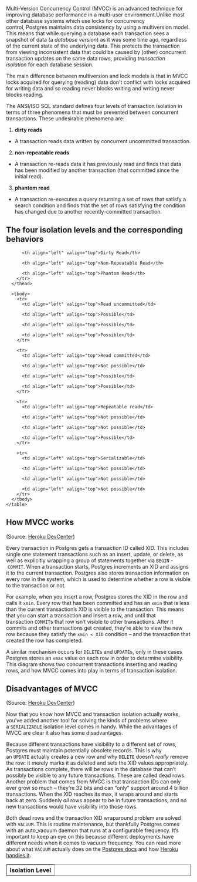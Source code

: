 Multi-Version Concurrency Control (MVCC) is an advanced technique for improving database performance in a multi-user environment.Unlike most other database systems which use locks for concurrency control, Postgres maintains data consistency by using a multiversion model. This means that while querying a database each transaction sees a snapshot of data (a _database version_) as it was some time ago, regardless of the current state of the underlying data. This protects the transaction from viewing inconsistent data that could be caused by (other) concurrent transaction updates on the same data rows, providing _transaction isolation_ for each database session.

The main difference between multiversion and lock models is that in MVCC locks acquired for querying (reading) data don't conflict with locks acquired for writing data and so reading never blocks writing and writing never blocks reading.

The ANSI/ISO SQL standard defines four levels of transaction isolation in terms of three phenomena that must be prevented between concurrent transactions. These undesirable phenomena are:
1. **dirty reads**
 - A transaction reads data written by concurrent uncommitted transaction.
2. **non-repeatable reads**
 - A transaction re-reads data it has previously read and finds that data has been modified by another transaction (that committed since the initial read).
3. **phantom read**
 - A transaction re-executes a query returning a set of rows that satisfy a search condition and finds that the set of rows satisfying the condition has changed due to another recently-committed transaction.

## The four isolation levels and the corresponding behaviors

<table border="1" class="CALSTABLE">
      <thead>
        <tr>
          <th align="left" valign="top">Isolation Level</th>

          <th align="left" valign="top">Dirty Read</th>

          <th align="left" valign="top">Non-Repeatable Read</th>

          <th align="left" valign="top">Phantom Read</th>
        </tr>
      </thead>

      <tbody>
        <tr>
          <td align="left" valign="top">Read uncommitted</td>

          <td align="left" valign="top">Possible</td>

          <td align="left" valign="top">Possible</td>

          <td align="left" valign="top">Possible</td>
        </tr>

        <tr>
          <td align="left" valign="top">Read committed</td>

          <td align="left" valign="top">Not possible</td>

          <td align="left" valign="top">Possible</td>

          <td align="left" valign="top">Possible</td>
        </tr>

        <tr>
          <td align="left" valign="top">Repeatable read</td>

          <td align="left" valign="top">Not possible</td>

          <td align="left" valign="top">Not possible</td>

          <td align="left" valign="top">Possible</td>
        </tr>

        <tr>
          <td align="left" valign="top">Serializable</td>

          <td align="left" valign="top">Not possible</td>

          <td align="left" valign="top">Not possible</td>

          <td align="left" valign="top">Not possible</td>
        </tr>
      </tbody>
    </table>


## How MVCC works

(Source: [Heroku DevCenter](https://devcenter.heroku.com/articles/postgresql-concurrency))

Every transaction in Postgres gets a transaction ID called XID. This includes single one statement transactions such as an insert, update, or delete, as well as explicitly wrapping a group of statements together via `BEGIN` - `COMMIT`. When a transaction starts, Postgres increments an XID and assigns it to the current transaction. Postgres also stores transaction information on every row in the system, which is used to determine whether a row is visible to the transaction or not.

For example, when you insert a row, Postgres stores the XID in the row and calls it `xmin`. Every row that has been committed and has an `xmin` that is less than the current transaction’s XID is visible to the transaction. This means that you can start a transaction and insert a row, and until that transaction `COMMIT`s that row isn’t visible to other transactions. After it commits and other transactions get created, they’re able to view the new row because they satisfy the `xmin < XID` condition – and the transaction that created the row has completed.

A similar mechanism occurs for `DELETE`s and `UPDATE`s, only in these cases Postgres stores an `xmax` value on each row in order to determine visibility. This diagram shows two concurrent transactions inserting and reading rows, and how MVCC comes into play in terms of transaction isolation.

## Disadvantages of MVCC

(Source: [Heroku DevCenter](https://devcenter.heroku.com/articles/postgresql-concurrency))

Now that you know how MVCC and transaction isolation actually works, you’ve added another tool for solving the kinds of problems where a `SERIALIZABLE` isolation level comes in handy. While the advantages of MVCC are clear it also has some disadvantages.

Because different transactions have visibility to a different set of rows, Postgres must maintain potentially obsolete records. This is why an `UPDATE` actually creates a new row and why `DELETE` doesn’t _really_ remove the row: it merely marks it as deleted and sets the XID values appropriately. As transactions complete, there will be rows in the database that can’t possibly be visible to any future transactions. These are called dead rows. Another problem that comes from MVCC is that transaction IDs can only ever grow so much – they’re 32 bits and can “only” support around 4 billion transactions. When the XID reaches its max, it wraps around and starts back at zero. Suddenly _all_ rows appear to be in future transactions, and no new transactions would have visibility into those rows.

Both dead rows and the transaction XID wraparound problem are solved with `VACUUM`. This is routine maintenance, but thankfully Postgres comes with an auto_vacuum daemon that runs at a configurable frequency. It’s important to keep an eye on this because different deployments have different needs when it comes to vacuum frequency. You can read more about what `VACUUM` actually does on the [Postgres docs](http://www.postgresql.org/docs/current/static/routine-vacuuming.html) and how [Heroku handles it](https://devcenter.heroku.com/articles/heroku-postgres-database-tuning).